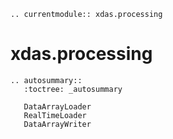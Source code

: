 ```{eval-rst}
.. currentmodule:: xdas.processing
```

# xdas.processing

```{eval-rst}
.. autosummary::
   :toctree: _autosummary

   DataArrayLoader
   RealTimeLoader
   DataArrayWriter
```